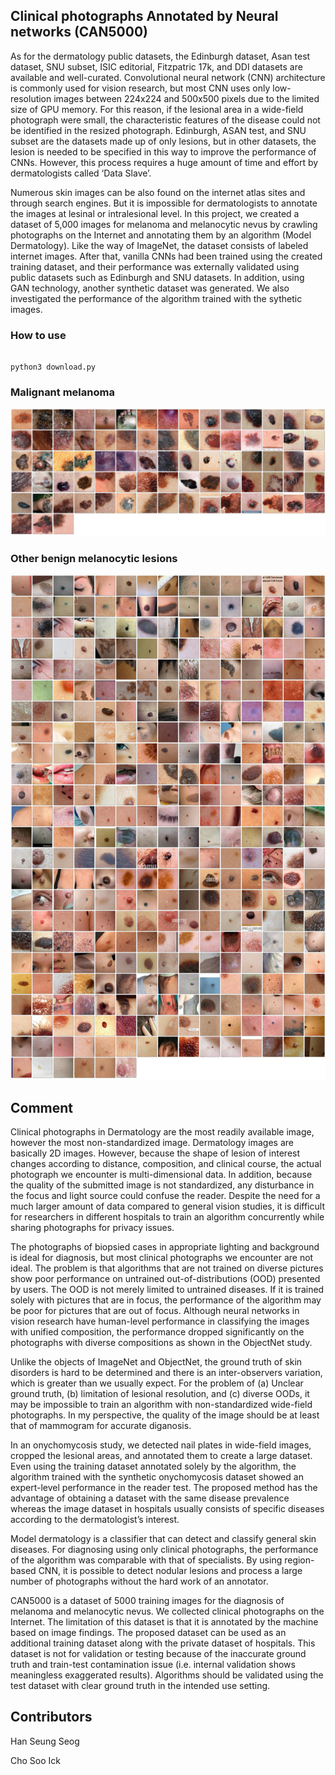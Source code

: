 ## Clinical photographs Annotated by Neural networks (CAN5000) ##

As for the dermatology public datasets, the Edinburgh dataset, Asan test dataset, SNU subset, ISIC editorial, Fitzpatric 17k, and DDI datasets are available and well-curated. Convolutional neural network (CNN) architecture is commonly used for vision research, but most CNN uses only low-resolution images between 224x224 and 500x500 pixels due to the limited size of GPU memory. For this reason, if the lesional area in a wide-field photograph were small, the characteristic features of the disease could not be identified in the resized photograph. Edinburgh, ASAN test, and SNU subset are the datasets made up of only lesions, but in other datasets, the lesion is needed to be specified in this way to improve the performance of CNNs. However, this process requires a huge amount of time and effort by dermatologists called ‘Data Slave’.

Numerous skin images can be also found on the internet atlas sites and through search engines. But it is impossible for dermatologists to annotate the images at lesinal or intralesional level. In this project, we created a dataset of 5,000 images for melanoma and melanocytic nevus by crawling photographs on the Internet and annotating them by an algorithm (Model Dermatology). Like the way of ImageNet, the dataset consists of labeled internet images. After that, vanilla CNNs had been trained using the created training dataset, and their performance was externally validated using public datasets such as Edinburgh and SNU datasets. In addition, using GAN technology, another synthetic dataset was generated. We also investigated the performance of the algorithm trained with the sythetic images.

### How to use ###
<pre><code>
python3 download.py
</code></pre>

### Malignant melanoma ###

![img](https://github.com/whria78/can/blob/main/thumbnails/malignantmelanoma.jpg?raw=true)

### Other benign melanocytic lesions ###

![img](https://github.com/whria78/can/blob/main/thumbnails/melanocyticnevus.jpg?raw=true)


## Comment ##

Clinical photographs in Dermatology are the most readily available image, however the most non-standardized image. Dermatology images are basically 2D images. However, because the shape of lesion of interest changes according to distance, composition, and clinical course, the actual photograph we encounter is multi-dimensional data. In addition, because the quality of the submitted image is not standardized, any disturbance in the focus and light source could confuse the reader. Despite the need for a much larger amount of data compared to general vision studies, it is difficult for researchers in different hospitals to train an algorithm concurrently while sharing photographs for privacy issues.

The photographs of biopsied cases in appropriate lighting and background is ideal for diagnosis, but most clinical photographs we encounter are not ideal. The problem is that algorithms that are not trained on diverse pictures show poor performance on untrained out-of-distributions (OOD) presented by users. The OOD is not merely limited to untrained diseases. If it is trained solely with pictures that are in focus, the performance of the algorithm may be poor for pictures that are out of focus. Although neural networks in vision research have human-level performance in classifying the images with unified composition, the performance dropped significantly on the photographs with diverse compositions as shown in the ObjectNet study. 

Unlike the objects of ImageNet and ObjectNet, the ground truth of skin disorders is hard to be determined and there is an inter-observers variation, which is greater than we usually expect. For the problem of (a) Unclear ground truth, (b) limitation of lesional resolution, and (c) diverse OODs, it may be impossible to train an algorithm with non-standardized wide-field photographs. In my perspective, the quality of the image should be at least that of mammogram for accurate diganosis. 

In an onychomycosis study, we detected nail plates in wide-field images, cropped the lesional areas, and annotated them to create a large dataset. Even using the training dataset annotated solely by the algorithm, the algorithm trained with the synthetic onychomycosis dataset showed an expert-level performance in the reader test. The proposed method has the advantage of obtaining a dataset with the same disease prevalence whereas the image dataset in hospitals usually consists of specific diseases according to the dermatologist’s interest.

Model dermatology is a classifier that can detect and classify general skin diseases. For diagnosing using only clinical photographs, the performance of the algorithm was comparable with that of specialists. By using region-based CNN, it is possible to detect nodular lesions and process a large number of photographs without the hard work of an annotator.

CAN5000 is a dataset of 5000 training images for the diagnosis of melanoma and melanocytic nevus. We collected clinical photographs on the Internet. The limitation of this dataset is that it is annotated by the machine based on image findings. The proposed dataset can be used as an additional training dataset along with the private dataset of hospitals. This dataset is not for validation or testing because of the inaccurate ground truth and train-test contamination issue (i.e. internal validation shows meaningless exaggerated results). Algorithms should be validated using the test dataset with clear ground truth in the intended use setting.

## Contributors ##
Han Seung Seog

Cho Soo Ick
